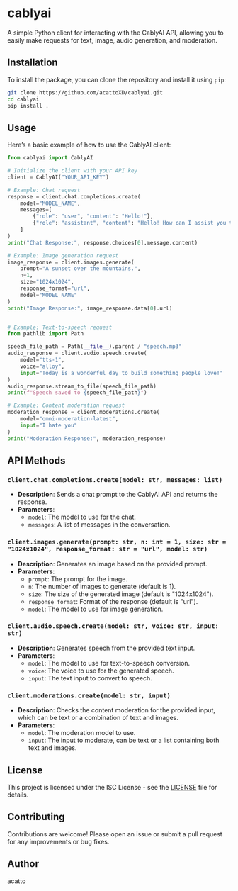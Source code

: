 # cablyai

A simple Python client for interacting with the CablyAI API, allowing you to easily make requests for text, image, audio generation, and moderation.

## Installation

To install the package, you can clone the repository and install it using `pip`:

```bash
git clone https://github.com/acattoXD/cablyai.git
cd cablyai
pip install .
```

## Usage

Here’s a basic example of how to use the CablyAI client:

```python
from cablyai import CablyAI

# Initialize the client with your API key
client = CablyAI("YOUR_API_KEY")

# Example: Chat request
response = client.chat.completions.create(
    model="MODEL_NAME",
    messages=[
        {"role": "user", "content": "Hello!"},
        {"role": "assistant", "content": "Hello! How can I assist you today?"}
    ]
)
print("Chat Response:", response.choices[0].message.content)

# Example: Image generation request
image_response = client.images.generate(
    prompt="A sunset over the mountains.",
    n=1,
    size="1024x1024",
    response_format="url",
    model="MODEL_NAME"
)
print("Image Response:", image_response.data[0].url)


# Example: Text-to-speech request
from pathlib import Path

speech_file_path = Path(__file__).parent / "speech.mp3"
audio_response = client.audio.speech.create(
    model="tts-1",
    voice="alloy",
    input="Today is a wonderful day to build something people love!"
)
audio_response.stream_to_file(speech_file_path)
print(f"Speech saved to {speech_file_path}")

# Example: Content moderation request
moderation_response = client.moderations.create(
    model="omni-moderation-latest",
    input="I hate you"
)
print("Moderation Response:", moderation_response)
```

## API Methods

### `client.chat.completions.create(model: str, messages: list)`

- **Description**: Sends a chat prompt to the CablyAI API and returns the response.
- **Parameters**:
  - `model`: The model to use for the chat.
  - `messages`: A list of messages in the conversation.

### `client.images.generate(prompt: str, n: int = 1, size: str = "1024x1024", response_format: str = "url", model: str)`

- **Description**: Generates an image based on the provided prompt.
- **Parameters**:
  - `prompt`: The prompt for the image.
  - `n`: The number of images to generate (default is 1).
  - `size`: The size of the generated image (default is "1024x1024").
  - `response_format`: Format of the response (default is "url").
  - `model`: The model to use for image generation.


### `client.audio.speech.create(model: str, voice: str, input: str)`

- **Description**: Generates speech from the provided text input.
- **Parameters**:
  - `model`: The model to use for text-to-speech conversion.
  - `voice`: The voice to use for the generated speech.
  - `input`: The text input to convert to speech.

### `client.moderations.create(model: str, input)`

- **Description**: Checks the content moderation for the provided input, which can be text or a combination of text and images.
- **Parameters**:
  - `model`: The moderation model to use.
  - `input`: The input to moderate, can be text or a list containing both text and images.

## License

This project is licensed under the ISC License - see the [LICENSE](LICENSE) file for details.

## Contributing

Contributions are welcome! Please open an issue or submit a pull request for any improvements or bug fixes.

## Author

acatto